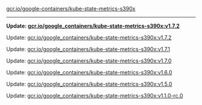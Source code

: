 [gcr.io/google-containers/kube-state-metrics-s390x](https://hub.docker.com/r/cruse/kube-state-metrics-s390x/tags/) 

----
**Update: [gcr.io/google_containers/kube-state-metrics-s390x:v1.7.2](https://hub.docker.com/r/cruse/kube-state-metrics-s390x/tags/)**

Update: [gcr.io/google_containers/kube-state-metrics-s390x:v1.7.2](https://hub.docker.com/r/cruse/kube-state-metrics-s390x/tags/)

Update: [gcr.io/google_containers/kube-state-metrics-s390x:v1.7.1](https://hub.docker.com/r/cruse/kube-state-metrics-s390x/tags/)

Update: [gcr.io/google_containers/kube-state-metrics-s390x:v1.7.0](https://hub.docker.com/r/cruse/kube-state-metrics-s390x/tags/)

Update: [gcr.io/google_containers/kube-state-metrics-s390x:v1.6.0](https://hub.docker.com/r/cruse/kube-state-metrics-s390x/tags/)

Update: [gcr.io/google_containers/kube-state-metrics-s390x:v1.5.0](https://hub.docker.com/r/cruse/kube-state-metrics-s390x/tags/)

Update: [gcr.io/google_containers/kube-state-metrics-s390x:v1.1.0-rc.0](https://hub.docker.com/r/cruse/kube-state-metrics-s390x/tags/)

